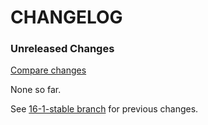# CHANGELOG

### Unreleased Changes

[Compare changes](https://github.com/codevise/pageflow/compare/16-1-stable...master)

None so far.

See
[16-1-stable branch](https://github.com/codevise/pageflow/blob/16-1-stable/CHANGELOG.md)
for previous changes.
